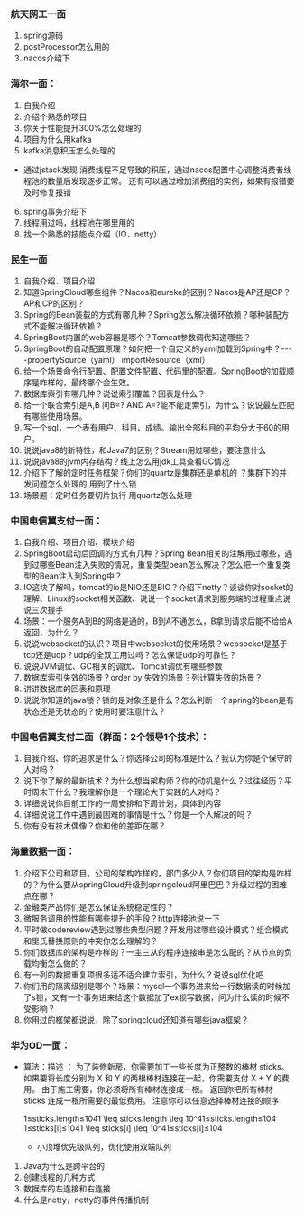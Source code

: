 ### 航天网工一面
1.	spring源码
2.	postProcessor怎么用的
3.	nacos介绍下  
### 海尔一面：
1. 自我介绍
2. 介绍个熟悉的项目
3. 你关于性能提升300%怎么处理的
4. 项目为什么用kafka
5. kafka消息积压怎么处理的
  - 通过jstack发现 消费线程不足导致的积压，通过nacos配置中心调整消费者线程池的数量后发现逐步正常。
还有可以通过增加消费组的实例，如果有报错要及时修复报错
6. spring事务介绍下
7. 线程用过吗，线程池在哪里用的
8. 找一个熟悉的技能点介绍（IO、netty）
### 民生一面  
1.	自我介绍、项目介绍
2.	知道SpringCloud哪些组件？Nacos和eureke的区别？Nacos是AP还是CP？AP和CP的区别？
3.	Spring的Bean装载的方式有哪几种？Spring怎么解决循环依赖？哪种装配方式不能解决循环依赖？
4.	SpringBoot内置的web容器是哪个？Tomcat参数调优知道哪些？
5.	SpringBoot的自动配置原理？如何把一个自定义的yaml加载到Spring中？----propertySource（yaml）   importResource（xml）
6.	给一个场景命令行配置、配置文件配置、代码里的配置。SpringBoot的加载顺序是咋样的，最终哪个会生效。
7.	数据库索引有哪几种？说说索引覆盖？回表是什么？
8.	给一个联合索引是A,B 问B=? AND A=?能不能走索引，为什么？说说最左匹配有哪些使用场景。
9.	写一个sql，一个表有用户、科目、成绩。输出全部科目的平均分大于60的用户。
10.	说说java8的新特性，和Java7的区别？Stream用过哪些，要注意什么
11.	说说java8的jvm内存结构？线上怎么用jdk工具查看GC情况
12.	介绍下了解的定时任务框架？你们的quartz是集群还是单机的 ？集群下的并发问题怎么处理的   用到了什么锁
13.	 场景题：定时任务要切片执行  用quartz怎么处理
### 中国电信翼支付一面：
1.	自我介绍、项目介绍、模块介绍·
2.	SpringBoot启动后回调的方式有几种？Spring Bean相关的注解用过哪些，遇到过哪些Bean注入失败的情况，重复类型bean怎么解决？怎么把一个重复类型的Bean注入到Spring中？
3.	IO这块了解吗，tomcat的io是NIO还是BIO？介绍下netty？谈谈你对socket的理解、Linux的socket相关函数、说说一个socket请求到服务端的过程重点说说三次握手
4.	场景：一个服务A到B的网络是通的，B到A不通怎么，B拿到请求后能不给给A返回，为什么？
5.	说说websocket的认识？项目中websocket的使用场景？websocket是基于tcp还是udp？udp的全双工用过吗？怎么保证udp的可靠性？
6.	说说JVM调优、GC相关的调优、Tomcat调优有哪些参数
7.	数据库索引失效的场景？order by 失效的场景？列计算失效的场景？
8.	讲讲数据库的回表和原理
9.	说说你知道的java锁？锁的是对象还是什么？怎么判断一个spring的bean是有状态还是无状态的？使用时要注意什么？
### 中国电信翼支付二面（群面：2个领导1个技术）：
1.	自我介绍、你的追求是什么？你选择公司的标准是什么？我认为你是个保守的人对吗？
2.	说下你了解的最新技术？为什么想当架构师？你的动机是什么？过往经历？平时周末干什么？我理解你是一个理论大于实践的人对吗？
3.	详细说说你目前工作的一周安排和下周计划，具体到内容
4.	详细说说工作中遇到最困难的事情是什么？你是一个人解决的吗？
5.	你有没有技术偶像？你和他的差距在哪？
### 海量数据一面：
1.	介绍下公司和项目。公司的架构咋样的，部门多少人？你们项目的架构是咋样的？为什么要从springCloud升级到springcloud阿里巴巴？升级过程的困难点在哪？
2.	金融类产品你们是怎么保证系统稳定性的？
3.	微服务调用的性能有哪些提升的手段？http连接池说一下
4.	平时做codereview遇到过哪些典型问题？开发用过哪些设计模式？组合模式和里氏替换原则的冲突你怎么理解的？
5.	你们数据库的架构是咋样的？一主三从的程序连接串是怎么配的？从节点的负载均衡怎么做的？
6.	有一列的数据重复项很多适不适合建立索引，为什么？说说sql优化吧
7.	你们用的隔离级别是哪个？场景：mysql一个事务进来给一行数据读的时候加了s锁，又有一个事务进来给这个数据加了ex锁写数据，问为什么读的时候不受影响？
8.	你用过的框架都说说，除了springcloud还知道有哪些java框架？
### 华为OD一面：

- 算法：描述 ：
为了装修新房，你需要加工一些长度为正整数的棒材 sticks。 如果要将长度分别为 X 和 Y 的两根棒材连接在一起，你需要支付 X + Y 的费用。 由于施工需要，你必须将所有棒材连接成一根。 返回你把所有棒材 sticks 连成一根所需要的最低费用。 注意你可以任意选择棒材连接的顺序

    1≤sticks.length≤1041 \leq sticks.length \leq 10^41≤sticks.length≤104
    1≤sticks[i]≤1041 \leq sticks[i] \leq 10^41≤sticks[i]≤104
    - 小顶堆优先级队列，优化使用双端队列
1.	Java为什么是跨平台的
2.	创建线程的几种方式
3.	数据库的左连接和右连接
4.	什么是netty，netty的事件传播机制

